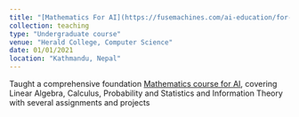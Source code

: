 ```yaml
---
title: "[Mathematics For AI](https://fusemachines.com/ai-education/for-engineers/)"
collection: teaching
type: "Undergraduate course"
venue: "Herald College, Computer Science"
date: 01/01/2021
location: "Kathmandu, Nepal"
---
```


Taught a comprehensive foundation [Mathematics course for AI](https://fusemachines.com/ai-education/for-engineers/), covering Linear Algebra, Calculus, Probability and Statistics and Information Theory with several assignments and projects